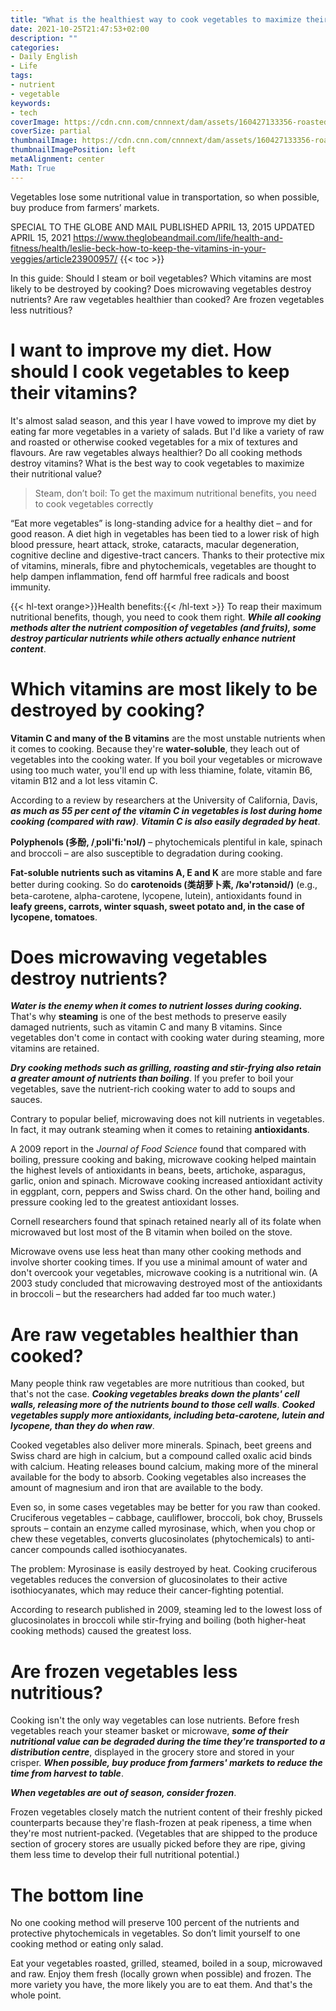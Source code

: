 ```yaml
---
title: "What is the healthiest way to cook vegetables to maximize their nutritional value?"
date: 2021-10-25T21:47:53+02:00
description: ""
categories:
- Daily English
- Life
tags:
- nutrient
- vegetable
keywords:
- tech
coverImage: https://cdn.cnn.com/cnnnext/dam/assets/160427133356-roasted-vegetables.jpg
coverSize: partial
thumbnailImage: https://cdn.cnn.com/cnnnext/dam/assets/160427133356-roasted-vegetables.jpg
thumbnailImagePosition: left
metaAlignment: center
Math: True
---
```

Vegetables lose some nutritional value in transportation, so when possible, buy produce from farmers’ markets.
<!--more-->
SPECIAL TO THE GLOBE AND MAIL
PUBLISHED APRIL 13, 2015
UPDATED APRIL 15, 2021
https://www.theglobeandmail.com/life/health-and-fitness/health/leslie-beck-how-to-keep-the-vitamins-in-your-veggies/article23900957/
{{< toc >}}

In this guide: Should I steam or boil vegetables? Which vitamins are most likely to be destroyed by cooking? Does microwaving vegetables destroy nutrients? Are raw vegetables healthier than cooked? Are frozen vegetables less nutritious?

# I want to improve my diet. How should I cook vegetables to keep their vitamins?

It's almost salad season, and this year I have vowed to improve my diet by eating far more vegetables in a variety of salads. But I'd like a variety of raw and roasted or otherwise cooked vegetables for a mix of textures and flavours. Are raw vegetables always healthier? Do all cooking methods destroy vitamins? What is the best way to cook vegetables to maximize their nutritional value?

> Steam, don’t boil: To get the maximum nutritional benefits, you need to cook vegetables correctly

“Eat more vegetables” is long-standing advice for a healthy diet – and for good reason. A diet high in vegetables has been tied to a lower risk of high blood pressure, heart attack, stroke, cataracts, macular degeneration, cognitive decline and digestive-tract cancers. Thanks to their protective mix of vitamins, minerals, fibre and phytochemicals, vegetables are thought to help dampen inflammation, fend off harmful free radicals and boost immunity.

{{< hl-text orange>}}Health benefits:{{< /hl-text >}} To reap their maximum nutritional benefits, though, you need to cook them right. ***While all cooking methods alter the nutrient composition of vegetables (and fruits), some destroy particular nutrients while others actually enhance nutrient content***.

# Which vitamins are most likely to be destroyed by cooking?

**Vitamin C and many of the B vitamins** are the most unstable nutrients when it comes to cooking. Because they're **water-soluble**, they leach out of vegetables into the cooking water. If you boil your vegetables or microwave using too much water, you'll end up with less thiamine, folate, vitamin B6, vitamin B12 and a lot less vitamin C.

According to a review by researchers at the University of California, Davis, ***as much as 55 per cent of the vitamin C in vegetables is lost during home cooking (compared with raw)***. ***Vitamin C is also easily degraded by heat***.

**Polyphenols (多酚, /ˌpɔli'fi:'nɔl/)** – phytochemicals plentiful in kale, spinach and broccoli – are also susceptible to degradation during cooking.

**Fat-soluble nutrients such as vitamins A, E and K** are more stable and fare better during cooking. So do **carotenoids (类胡萝卜素, /kə'rɔtənɔid/)** (e.g., beta-carotene, alpha-carotene, lycopene, lutein), antioxidants found in **leafy greens, carrots, winter squash, sweet potato and, in the case of lycopene, tomatoes**.

# Does microwaving vegetables destroy nutrients?

***Water is the enemy when it comes to nutrient losses during cooking.*** That's why **steaming** is one of the best methods to preserve easily damaged nutrients, such as vitamin C and many B vitamins. Since vegetables don't come in contact with cooking water during steaming, more vitamins are retained.

***Dry cooking methods such as grilling, roasting and stir-frying also retain a greater amount of nutrients than boiling***. If you prefer to boil your vegetables, save the nutrient-rich cooking water to add to soups and sauces.

Contrary to popular belief, microwaving does not kill nutrients in vegetables. In fact, it may outrank steaming when it comes to retaining **antioxidants**.

A 2009 report in the *Journal of Food Science* found that compared with boiling, pressure cooking and baking, microwave cooking helped maintain the highest levels of antioxidants in beans, beets, artichoke, asparagus, garlic, onion and spinach. Microwave cooking increased antioxidant activity in eggplant, corn, peppers and Swiss chard. On the other hand, boiling and pressure cooking led to the greatest antioxidant losses.

Cornell researchers found that spinach retained nearly all of its folate when microwaved but lost most of the B vitamin when boiled on the stove.

Microwave ovens use less heat than many other cooking methods and involve shorter cooking times. If you use a minimal amount of water and don't overcook your vegetables, microwave cooking is a nutritional win. (A 2003 study concluded that microwaving destroyed most of the antioxidants in broccoli – but the researchers had added far too much water.)

# Are raw vegetables healthier than cooked?

Many people think raw vegetables are more nutritious than cooked, but that's not the case. ***Cooking vegetables breaks down the plants' cell walls, releasing more of the nutrients bound to those cell walls***. ***Cooked vegetables supply more antioxidants, including beta-carotene, lutein and lycopene, than they do when raw***.

Cooked vegetables also deliver more minerals. Spinach, beet greens and Swiss chard are high in calcium, but a compound called oxalic acid binds with calcium. Heating releases bound calcium, making more of the mineral available for the body to absorb. Cooking vegetables also increases the amount of magnesium and iron that are available to the body.

Even so, in some cases vegetables may be better for you raw than cooked. Cruciferous vegetables – cabbage, cauliflower, broccoli, bok choy, Brussels sprouts – contain an enzyme called myrosinase, which, when you chop or chew these vegetables, converts glucosinolates (phytochemicals) to anti-cancer compounds called isothiocyanates.

The problem: Myrosinase is easily destroyed by heat. Cooking cruciferous vegetables reduces the conversion of glucosinolates to their active isothiocyanates, which may reduce their cancer-fighting potential.

According to research published in 2009, steaming led to the lowest loss of glucosinolates in broccoli while stir-frying and boiling (both higher-heat cooking methods) caused the greatest loss.

# Are frozen vegetables less nutritious?

Cooking isn't the only way vegetables can lose nutrients. Before fresh vegetables reach your steamer basket or microwave, ***some of their nutritional value can be degraded during the time they're transported to a distribution centre***, displayed in the grocery store and stored in your crisper. ***When possible, buy produce from farmers' markets to reduce the time from harvest to table***.

***When vegetables are out of season, consider frozen***.

Frozen vegetables closely match the nutrient content of their freshly picked counterparts because they're flash-frozen at peak ripeness, a time when they're most nutrient-packed. (Vegetables that are shipped to the produce section of grocery stores are usually picked before they are ripe, giving them less time to develop their full nutritional potential.)

# The bottom line

No one cooking method will preserve 100 percent of the nutrients and protective phytochemicals in vegetables. So don’t limit yourself to one cooking method or eating only salad.

Eat your vegetables roasted, grilled, steamed, boiled in a soup, microwaved and raw. Enjoy them fresh (locally grown when possible) and frozen. The more variety you have, the more likely you are to eat them. And that's the whole point.
